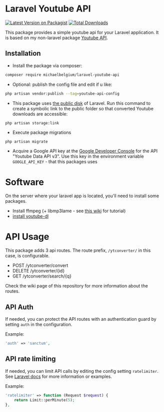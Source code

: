 # Laravel Youtube API

[![Latest Version on Packagist](https://img.shields.io/packagist/v/michaelbelgium/laravel-youtube-api.svg?style=flat-square)](https://packagist.org/packages/michaelbelgium/laravel-youtube-api)
[![Total Downloads](https://img.shields.io/packagist/dt/michaelbelgium/laravel-youtube-api.svg?style=flat-square)](https://packagist.org/packages/michaelbelgium/laravel-youtube-api)

This package provides a simple youtube api for your Laravel application. It is based on my non-laravel package [Youtube API](https://github.com/MichaelBelgium/Youtube-to-mp3-API).

## Installation

* Install the package via composer:

```bash
composer require michaelbelgium/laravel-youtube-api
```

* Optional: publish the config file and edit if u like:
```bash
php artisan vendor:publish --tag=youtube-api-config
```

* This package uses [the public disk](https://laravel.com/docs/8.x/filesystem#the-public-disk) of Laravel. Run this command to create a symbolic link to the public folder so that converted Youtube downloads are accessible:
```bash
php artisan storage:link
```

* Execute package migrations
```
php artisan migrate
```

* Acquire a Google API key at the [Google Developer Console](https://console.developers.google.com) for the API "Youtube Data API v3". Use this key in the environment variable `GOOGLE_API_KEY` - that this packages uses

# Software

On the server where your laravel app is located, you'll need to install some packages.

* Install ffmpeg (+ libmp3lame - see [this wiki](https://github.com/MichaelBelgium/Youtube-to-mp3-API/wiki/Installing-"ffmpeg"-and-"libmp3lame"-manually) for tutorial)
* [install youtube-dl](http://ytdl-org.github.io/youtube-dl/download.html)

# API Usage

This package adds 3 api routes. The route prefix, `/ytconverter/` in this case, is configurable.

* POST /ytconverter/convert
* DELETE /ytconverter/{id}
* GET /ytconverter/search/{q} 

Check the wiki page of this repository for more information about the routes.

## API Auth

If needed, you can protect the API routes with an authentication guard by setting `auth` in the configuration.

Example:
```PHP
'auth' => 'sanctum',

```

## API rate limiting

If needed, you can limit API calls by editing the config setting `ratelimiter`. See [Laravel docs](https://laravel.com/docs/8.x/routing#rate-limiting) for more information or examples.

Example:

```PHP
'ratelimiter' => function (Request $request) {
    return Limit::perMinute(5);
},
```